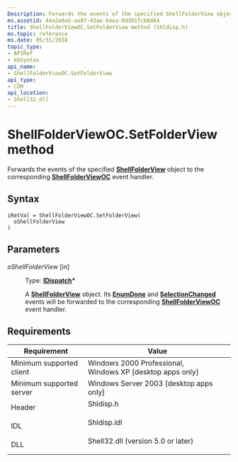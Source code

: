 ```yaml
---
Description: Forwards the events of the specified ShellFolderView object to the corresponding ShellFolderViewOC event handler.
ms.assetid: 44a2a0a5-aa87-43ae-b4ea-0d301fcb8464
title: ShellFolderViewOC.SetFolderView method (Shldisp.h)
ms.topic: reference
ms.date: 05/31/2018
topic_type: 
- APIRef
- kbSyntax
api_name: 
- ShellFolderViewOC.SetFolderView
api_type: 
- COM
api_location: 
- Shell32.dll
---
```


# ShellFolderViewOC.SetFolderView method

Forwards the events of the specified [**ShellFolderView**](shellfolderview.md) object to the corresponding [**ShellFolderViewOC**](shellfolderviewoc-object.md) event handler.

## Syntax


```JScript
iRetVal = ShellFolderViewOC.SetFolderView(
  oShellFolderView
)
```



## Parameters

<dl> <dt>

*oShellFolderView* \[in\]
</dt> <dd>

Type: **[**IDispatch**](/windows/win32/api/oaidl/nn-oaidl-idispatch)\***

A [**ShellFolderView**](shellfolderview.md) object. Its [**EnumDone**](shellfolderviewoc-enumdone.md) and [**SelectionChanged**](shellfolderview-selectionchanged.md) events will be forwarded to the corresponding [**ShellFolderViewOC**](shellfolderviewoc-object.md) event handler.

</dd> </dl>

## Requirements



| Requirement | Value |
|-------------------------------------|---------------------------------------------------------------------------------------------------------------|
| Minimum supported client<br/> | Windows 2000 Professional, Windows XP \[desktop apps only\]<br/>                                        |
| Minimum supported server<br/> | Windows Server 2003 \[desktop apps only\]<br/>                                                          |
| Header<br/>                   | <dl> <dt>Shldisp.h</dt> </dl>                          |
| IDL<br/>                      | <dl> <dt>Shldisp.idl</dt> </dl>                        |
| DLL<br/>                      | <dl> <dt>Shell32.dll (version 5.0 or later)</dt> </dl> |



 

 
